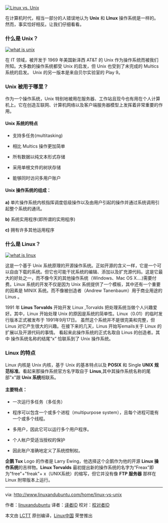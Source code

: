 ﻿
 [![Linux vs. Unix](http://www.linuxandubuntu.com/uploads/2/1/1/5/21152474/unix-vs-linux_orig.jpg)][1] 

 在计算机时代，相当一部分的人错误地认为 **Unix** 和 **LInux** 操作系统是一样的。然而，事实恰好相反。让我们仔细看看。
 
### 什么是 Unix？
 
 [![what is unix](http://www.linuxandubuntu.com/uploads/2/1/1/5/21152474/unix_orig.png)][2] 

  在 IT 领域，被开发于 1969 年美国新泽西 AT&T 的 Unix 作为操作系统而被我们所知。大多数的操作系统都受 Unix 的启发，但 Unix 也受到了未完成的 Multics 系统的启发。 Unix 的另一版本是来自贝尔实验室的 Play 9。

### Unix 被用于哪里？  

作为一个操作系统，Unix 特别地被用在服务器、工作站且现今也有用在个人计算机上。它在创造互联网、计算机网络以及客户端服务器模型上发挥着非常重要的作用。

####  Unix 系统的特点

*	支持多任务(multitasking)

*	相比 Multics 操作更加简单

*	所有数据以纯文本形式存储

*	采用单根文件的树状存储

*	能够同时访问多用户账户

#### Unix 操作系统的组成：

**a)** 单片操作系统内核指挥调度低级操作以及由用户引起的操作并通过系统调用引起整个系统的通讯。

**b)** 系统实用程序(即所谓的实用程序)

**c)** 拥有许多其他运用程序

### 什么是 Linux？

 [![what is linux](http://www.linuxandubuntu.com/uploads/2/1/1/5/21152474/linux_orig.png)][4] 

这是一个基于 Unix 系统原理的开源操作系统。正如开源的含义一样，它是一个可以自由下载的系统。但它也可能干扰系统的编辑、添加以及扩充源代码。这是它最大的好处之一，而不像今天的其他操作系统（Windows、Mac OS X....)需要付费。Linux 系统的开发不仅是因为 Unix 系统提供了一个模板，其中还有一个重要的因素是 MINIX 系统。而不像被创造者（Andrew Tanenbaum）用于商业用途的 Linus 。


1991 年 **Linus Torvalds** 开始开发 Linux ,Torvalds 把处理系统当做个人兴趣爱好。其中，Linux 开始处理 Unix 的原因是系统的简单性。Linux（0.01）的临时发行版本正式被发布于 1991年9月17日。
虽然这个系统并不是很完美和完整，但 Linus 对它产生很大的兴趣。在接下来的几天，Linus 开始写emails关于 Linux 的扩展以及开源代码的事情。
看起来此操作系统的正式名取自 Linus 的创造者。其中 操作系统名称的结尾“x” 恰联系到了 Unix 操作系统。

### Linux 的特点

Linux 内核是 Unix 内核，基于 Unix 的基本特点以及 **POSIX** 和 Single **UNIX 规范标准**。看起来那操作系统官方名字取自于 **Linus**,其中其操作系统名称的尾部"x"跟 **Unix 系统**相联系。 

#### 主要特点：

*	一次运行多任务（多任务）

*	程序可以包含一个或多个进程（multipurpose system），且每个进程可能有一个或多个线程。

*	多用户，因此它可以运行多个用户程序。

*	个人帐户受适当授权的保护

*	因此账户准确地定义了系统控制权。

**企鹅 Tux** Logo 的作者是 Larry Ewing，他选择这个企鹅作为他的开源 **Linux 操作系统**的吉祥物。**Linux Torvalds** 最初提出新的操作系统的名字为“Freax”即为"free"+"freak"+ x（UNIX系统）的缩写，但它并没有像 **FTP 服务器** 那样在 Linux 附带版本上运行。 


--------------------------------------------------------------------------------

via: http://www.linuxandubuntu.com/home/linux-vs-unix

作者：[linuxandubuntu][a]
译者：[译者ID](https://github.com/HardworkFish)
校对：[校对者ID](https://github.com/校对者ID)

本文由 [LCTT](https://github.com/LCTT/TranslateProject) 原创编译，[Linux中国](https://linux.cn/) 荣誉推出

[a]:http://www.linuxandubuntu.com
[1]:http://www.linuxandubuntu.com/home/linux-vs-unix
[2]:http://www.linuxandubuntu.com/uploads/2/1/1/5/21152474/unix_orig.png
[3]:http://www.unix.org/what_is_unix.html
[4]:http://www.linuxandubuntu.com/uploads/2/1/1/5/21152474/linux_orig.png
[5]:https://www.linux.com
